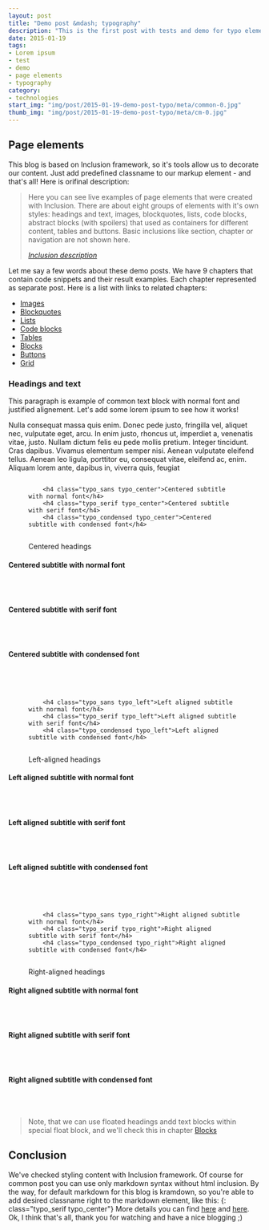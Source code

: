 ```yaml
---
layout: post
title: "Demo post &mdash; typography"
description: "This is the first post with tests and demo for typo elements with code snippets and explanations"
date: 2015-01-19
tags: 
- Lorem ipsum
- test 
- demo
- page elements
- typography
category:
- technologies
start_img: "img/post/2015-01-19-demo-post-typo/meta/common-0.jpg"
thumb_img: "img/post/2015-01-19-demo-post-typo/meta/cm-0.jpg"
---
```


<h2 class="typo_center">Page elements</h2>
<div class="chapter">
    <p>This blog is based on <span class="inclusion">Inclusion</span> framework, so it's tools allow us to decorate our content. Just add predefined classname to our markup element - and that's all! Here is orifinal description:</p>
    <blockquote class="bq_align-center">
        <p>Here you can see live examples of page elements that were created with <span class="inclusion">Inclusion</span>. There are about eight groups of elements with it's own styles: headings and text, images, blockquotes, lists, code blocks, abstract blocks (with spoilers) that used as containers for different content, tables and buttons. Basic inclusions like section, chapter or navigation are not shown here.</p>
        <cite><a rel="nofollow" href="http://orlovmax.com/lab/tools/inclusion">Inclusion description</a></cite>
    </blockquote>
    <p>Let me say a few words about these demo posts. We have 9 chapters that contain code snippets and their result examples. Each chapter represented as separate post. Here is a list with links to related chapters:</p>
    <ul class="list_center">
        <li><a class="js-anchor" href="http://website-templates.github.io/jekyll-inclusion/2015/01/18/demo-post-images/">Images</a></li>
        <li><a class="js-anchor" href="http://website-templates.github.io/jekyll-inclusion/2015/01/17/demo-post-blockquotes/">Blockquotes</a></li>
        <li><a class="js-anchor" href="http://website-templates.github.io/jekyll-inclusion/2015/01/16/demo-post-lists/">Lists</a></li>
        <li><a class="js-anchor" href="http://website-templates.github.io/jekyll-inclusion/2015/01/15/demo-post-code/">Code blocks</a></li>
        <li><a class="js-anchor" href="http://website-templates.github.io/jekyll-inclusion/2015/01/14/demo-post-tables/">Tables</a></li>
        <li><a class="js-anchor" href="http://website-templates.github.io/jekyll-inclusion/2015/01/13/demo-post-blocks/">Blocks</a></li>
        <li><a class="js-anchor" href="http://website-templates.github.io/jekyll-inclusion/2015/01/12/demo-post-buttons/">Buttons</a></li>
        <li><a class="js-anchor" href="http://website-templates.github.io/jekyll-inclusion/2015/01/11/demo-post-grid/">Grid</a></li>
    </ul>
</div>
<h3 class="typo_serif typo_center">Headings and text</h3>

<!--paragraph-->    

<p title="Paragraph element - just a common text with normal font">This paragraph is example of common text block with normal font and justified alignement. Let's add some lorem ipsum to see how it works!</p>    
<p title="Paragraph element - just a common text with normal font">Nulla consequat massa quis enim. Donec pede justo, fringilla vel, aliquet nec, vulputate eget, arcu. In enim justo, rhoncus ut, imperdiet a, venenatis vitae, justo. Nullam dictum felis eu pede mollis pretium. Integer tincidunt. Cras dapibus. Vivamus elementum semper nisi. Aenean vulputate eleifend tellus. Aenean leo ligula, porttitor eu, consequat vitae, eleifend ac, enim. Aliquam lorem ante, dapibus in, viverra quis, feugiat</p> 

<!--centered titles-->

<figure class="code_center code_center-extra">
    <pre><code class="language-markup">    
    &lt;h4 class=&quot;typo_sans typo_center&quot;&gt;Centered subtitle with normal font&lt;/h4&gt;
    &lt;h4 class=&quot;typo_serif typo_center&quot;&gt;Centered subtitle with serif font&lt;/h4&gt;
    &lt;h4 class=&quot;typo_condensed typo_center&quot;&gt;Centered subtitle with condensed font&lt;/h4&gt;        
    </code></pre>
    <figcaption>Centered headings</figcaption>
</figure>

<h4 class="typo_sans typo_center" title="Centered subtitle with sans-serif font">Centered subtitle with normal font</h4>

<br>
<br>

<h4 class="typo_serif typo_center" title="Centered subtitle with serif font">Centered subtitle with serif font</h4>

<br>
<br>

<h4 class="typo_condensed typo_center" title="Centered subtitle with condensed sans-serif font">Centered subtitle with condensed font</h4>

<br>
<br>

<!-- left-aligned titles -->

<figure class="code_center code_center-extra">
    <pre><code class="language-markup">    
    &lt;h4 class=&quot;typo_sans typo_left&quot;&gt;Left aligned subtitle with normal font&lt;/h4&gt;
    &lt;h4 class=&quot;typo_serif typo_left&quot;&gt;Left aligned subtitle with serif font&lt;/h4&gt;
    &lt;h4 class=&quot;typo_condensed typo_left&quot;&gt;Left aligned subtitle with condensed font&lt;/h4&gt;        
    </code></pre>
    <figcaption>Left-aligned headings</figcaption>
</figure>

<h4 class="typo_sans typo_left" title="Left aligned subtitle with normal font">Left aligned subtitle with normal font</h4>

<br>
<br>

<h4 class="typo_serif typo_left" title="Left aligned subtitle with serif font">Left aligned subtitle with serif font</h4>

<br>
<br>

<h4 class="typo_condensed typo_left" title="Left aligned subtitle with condensed font">Left aligned subtitle with condensed font</h4>

<br>
<br>

<!-- right-aligned titles -->

<figure class="code_center code_center-extra">
    <pre><code class="language-markup">    
    &lt;h4 class=&quot;typo_sans typo_right&quot;&gt;Right aligned subtitle with normal font&lt;/h4&gt;
    &lt;h4 class=&quot;typo_serif typo_right&quot;&gt;Right aligned subtitle with serif font&lt;/h4&gt;
    &lt;h4 class=&quot;typo_condensed typo_right&quot;&gt;Right aligned subtitle with condensed font&lt;/h4&gt;        
    </code></pre>
    <figcaption>Right-aligned headings</figcaption>
</figure>

<h4 class="typo_sans typo_right" title="Right aligned subtitle with normal font">Right aligned subtitle with normal font</h4>

<br>
<br>

<h4 class="typo_serif typo_right" title="Right aligned subtitle with serif font">Right aligned subtitle with serif font</h4>

<br>
<br>

<h4 class="typo_condensed typo_right" title="Right aligned subtitle with condensed font">Right aligned subtitle with condensed font</h4>

<br>
<br>

<blockquote class="bq_align-center">
    <p>Note, that we can use floated headings andd text blocks within special float block, and we'll check this in chapter <a class="js-anchor" href="#demo__blocks">Blocks</a></p>
</blockquote>

<h2 class="typo_center">Conclusion</h2>
<p>We've checked styling content with <span class="inclusion">Inclusion</span> framework. Of course for common post you can use only markdown syntax without html inclusion. By the way, for default markdown for this blog is kramdown, so you're able to add desired classname right to the markdown element, like this: {: class="typo_serif typo_center"} More details you can find <a href="http://kramdown.gettalong.org/quickref.html" rel="nofollow">here</a> and <a href="http://kramdown.gettalong.org/syntax.html" rel="nofollow">here</a>.  Ok, I think that's all, thank you for watching and have a nice blogging ;)</p>
